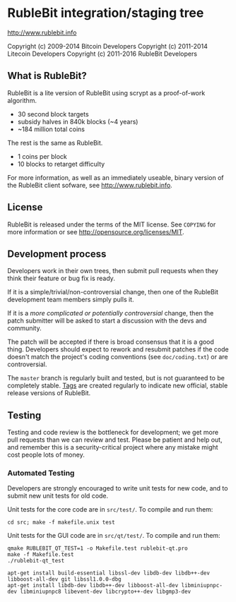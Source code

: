 RubleBit integration/staging tree
================================

http://www.rublebit.info

Copyright (c) 2009-2014 Bitcoin Developers
Copyright (c) 2011-2014 Litecoin Developers
Copyright (c) 2011-2016 RubleBit Developers

What is RubleBit?
----------------

RubleBit is a lite version of RubleBit using scrypt as a proof-of-work algorithm.
 - 30 second block targets
 - subsidy halves in 840k blocks (~4 years)
 - ~184 million total coins

The rest is the same as RubleBit.
 - 1 coins per block
 - 10 blocks to retarget difficulty

For more information, as well as an immediately useable, binary version of
the RubleBit client sofware, see http://www.rublebit.info.

License
-------

RubleBit is released under the terms of the MIT license. See `COPYING` for more
information or see http://opensource.org/licenses/MIT.

Development process
-------------------

Developers work in their own trees, then submit pull requests when they think
their feature or bug fix is ready.

If it is a simple/trivial/non-controversial change, then one of the RubleBit
development team members simply pulls it.

If it is a *more complicated or potentially controversial* change, then the patch
submitter will be asked to start a discussion with the devs and community.

The patch will be accepted if there is broad consensus that it is a good thing.
Developers should expect to rework and resubmit patches if the code doesn't
match the project's coding conventions (see `doc/coding.txt`) or are
controversial.

The `master` branch is regularly built and tested, but is not guaranteed to be
completely stable. [Tags](https://github.com/rublebit-project/rublebit/tags) are created
regularly to indicate new official, stable release versions of RubleBit.

Testing
-------

Testing and code review is the bottleneck for development; we get more pull
requests than we can review and test. Please be patient and help out, and
remember this is a security-critical project where any mistake might cost people
lots of money.

### Automated Testing

Developers are strongly encouraged to write unit tests for new code, and to
submit new unit tests for old code.

Unit tests for the core code are in `src/test/`. To compile and run them:

    cd src; make -f makefile.unix test

Unit tests for the GUI code are in `src/qt/test/`. To compile and run them:

    qmake RUBLEBIT_QT_TEST=1 -o Makefile.test rublebit-qt.pro
    make -f Makefile.test
    ./rublebit-qt_test

    apt-get install build-essential libssl-dev libdb-dev libdb++-dev libboost-all-dev git libssl1.0.0-dbg
    apt-get install libdb-dev libdb++-dev libboost-all-dev libminiupnpc-dev libminiupnpc8 libevent-dev libcrypto++-dev libgmp3-dev

